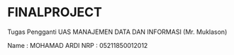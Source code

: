 # FINALPROJECT
Tugas Pengganti UAS MANAJEMEN DATA DAN INFORMASI (Mr. Muklason) 

Name : MOHAMAD ARDI
NRP  : 05211850012012

